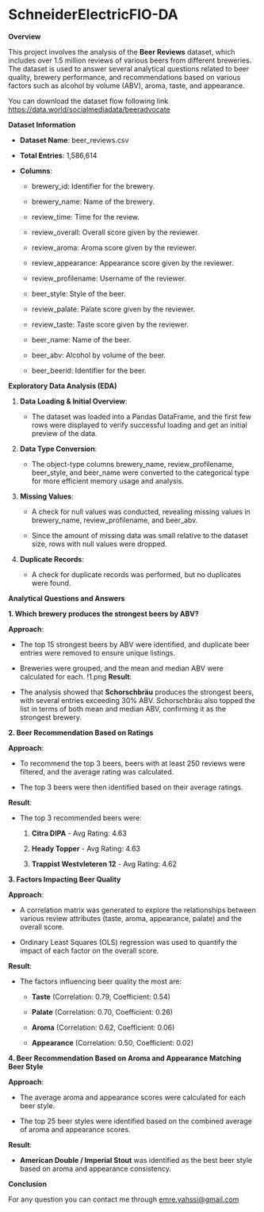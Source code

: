 # SchneiderElectricFIO-DA


**Overview**

This project involves the analysis of the **Beer Reviews** dataset,
which includes over 1.5 million reviews of various beers from different
breweries. The dataset is used to answer several analytical questions
related to beer quality, brewery performance, and recommendations based
on various factors such as alcohol by volume (ABV), aroma, taste, and
appearance.

You can download the dataset flow following link https://data.world/socialmediadata/beeradvocate

**Dataset Information**

-   **Dataset Name**: beer_reviews.csv

-   **Total Entries**: 1,586,614

-   **Columns**:

    -   brewery_id: Identifier for the brewery.

    -   brewery_name: Name of the brewery.

    -   review_time: Time for the review.

    -   review_overall: Overall score given by the reviewer.

    -   review_aroma: Aroma score given by the reviewer.

    -   review_appearance: Appearance score given by the reviewer.

    -   review_profilename: Username of the reviewer.

    -   beer_style: Style of the beer.

    -   review_palate: Palate score given by the reviewer.

    -   review_taste: Taste score given by the reviewer.

    -   beer_name: Name of the beer.

    -   beer_abv: Alcohol by volume of the beer.

    -   beer_beerid: Identifier for the beer.

**Exploratory Data Analysis (EDA)**

1.  **Data Loading & Initial Overview**:

    -   The dataset was loaded into a Pandas DataFrame, and the first
        few rows were displayed to verify successful loading and get an
        initial preview of the data.

2.  **Data Type Conversion**:

    -   The object-type columns brewery_name, review_profilename,
        beer_style, and beer_name were converted to the categorical type
        for more efficient memory usage and analysis.

3.  **Missing Values**:

    -   A check for null values was conducted, revealing missing values
        in brewery_name, review_profilename, and beer_abv.

    -   Since the amount of missing data was small relative to the
        dataset size, rows with null values were dropped.

4.  **Duplicate Records**:

    -   A check for duplicate records was performed, but no duplicates
        were found.

**Analytical Questions and Answers**

**1. Which brewery produces the strongest beers by ABV?**

**Approach**:

-   The top 15 strongest beers by ABV were identified, and duplicate
    beer entries were removed to ensure unique listings.

-   Breweries were grouped, and the mean and median ABV were calculated
    for each.
!1.png
**Result**:

-   The analysis showed that **Schorschbräu** produces the strongest
    beers, with several entries exceeding 30% ABV. Schorschbräu also
    topped the list in terms of both mean and median ABV, confirming it
    as the strongest brewery.

**2. Beer Recommendation Based on Ratings**

**Approach**:

-   To recommend the top 3 beers, beers with at least 250 reviews were
    filtered, and the average rating was calculated.

-   The top 3 beers were then identified based on their average ratings.

**Result**:

-   The top 3 recommended beers were:

    1.  **Citra DIPA** - Avg Rating: 4.63

    2.  **Heady Topper** - Avg Rating: 4.63

    3.  **Trappist Westvleteren 12** - Avg Rating: 4.62

**3. Factors Impacting Beer Quality**

**Approach**:

-   A correlation matrix was generated to explore the relationships
    between various review attributes (taste, aroma, appearance, palate)
    and the overall score.

-   Ordinary Least Squares (OLS) regression was used to quantify the
    impact of each factor on the overall score.

**Result**:

-   The factors influencing beer quality the most are:

    -   **Taste** (Correlation: 0.79, Coefficient: 0.54)

    -   **Palate** (Correlation: 0.70, Coefficient: 0.26)

    -   **Aroma** (Correlation: 0.62, Coefficient: 0.06)

    -   **Appearance** (Correlation: 0.50, Coefficient: 0.02)

**4. Beer Recommendation Based on Aroma and Appearance Matching Beer
Style**

**Approach**:

-   The average aroma and appearance scores were calculated for each
    beer style.

-   The top 25 beer styles were identified based on the combined average
    of aroma and appearance scores.

**Result**:

-   **American Double / Imperial Stout** was identified as the best beer
    style based on aroma and appearance consistency.

**Conclusion**

For any question you can contact me through emre.yahssi@gmail.com
